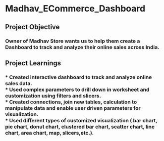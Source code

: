 # Madhav_ECommerce_Dashboard
<h2>Project Objective</h2>
<h3>Owner of Madhav Store wants us to help them create a Dashboard to track and analyze their online sales across India.</h3>
<h2>Project Learnings</h2>
<h3>
  * Created interactive dashboard to track and analyze online sales data. <br>
  * Used complex parameters to drill down in worksheet and customization using filters and slicers. <br>
  * Created connections, join new tables, calculation to manipulate data and enable user driven parameters for <br>visualization. <br>
  * Used different types of customized visualization ( bar chart, pie chart, donut chart, clustered bar chart, scatter chart, line chart, area chart, map, slicers,etc.).
</h3>
